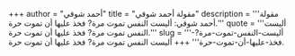 +++
author = "أحمد شوقي"
title = "مقولة أحمد شوقي"
description = '''مقولة أحمد شوقي: أليست النفس تموت مرة? فخذ عليها أن تموت حرة.'''
quote = '''أليست النفس تموت مرة? فخذ عليها أن تموت حرة.'''
slug = '''أليست-النفس-تموت-مرة?-فخذ-عليها-أن-تموت-حرة'''
+++
أليست النفس تموت مرة? فخذ عليها أن تموت حرة.
